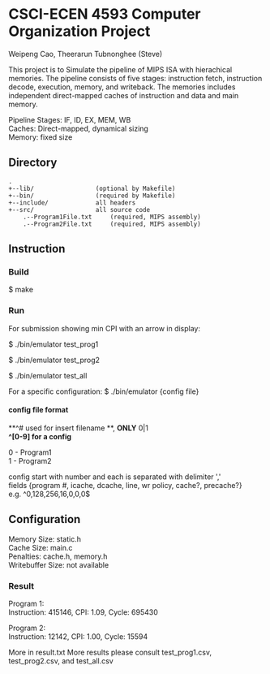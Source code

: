 # CSCI-ECEN 4593 Computer Organization Project  
Weipeng Cao, Theerarun Tubnonghee (Steve)  

This project is to Simulate the pipeline of MIPS ISA with hierachical memories. The pipeline consists of five stages: instruction fetch, instruction decode, execution, memory, and writeback. The memories includes independent direct-mapped caches of instruction and data and main memory.

Pipeline Stages: IF, ID, EX, MEM, WB  
Caches: Direct-mapped, dynamical sizing  
Memory: fixed size  
  
Directory
---------
    .
    +--lib/            		(optional by Makefile)
    +--bin/            		(required by Makefile)
    +--include/       		all headers
    +--src/            		all source code
		.--Program1File.txt		(required, MIPS assembly)
		.--Program2File.txt		(required, MIPS assembly)

## Instruction
### Build
$ make

### Run
For submission showing min CPI with an arrow in display: 

$ ./bin/emulator test_prog1

$ ./bin/emulator test_prog2

$ ./bin/emulator test_all


For a specific configuration:
$ ./bin/emulator {config file}


#### config file format
**^\# used for insert filename **, **ONLY** 0|1   
**^[0-9] for a config**  

0 - Program1  
1 - Program2  

config start with number and each is separated with delimiter ','  
fields {program #, icache, dcache, line, wr policy, cache?, precache?}   
e.g. ^0,128,256,16,0,0,0$  

## Configuration
Memory Size: static.h  
Cache Size: main.c  
Penalties: cache.h, memory.h  
Writebuffer Size: not available  

### Result
Program 1:  
Instruction: 415146, CPI: 1.09, Cycle: 695430  

Program 2:  
Instruction: 12142, CPI: 1.00, Cycle: 15594  

More in result.txt
More results please consult 
test_prog1.csv, 
test_prog2.csv, 
and test_all.csv


